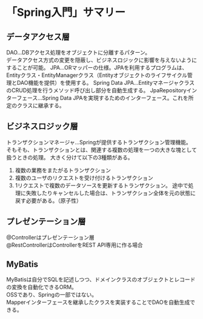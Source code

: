 # 「Spring入門」サマリー

## データアクセス層
DAO...DBアクセス処理をオブジェクトに分離するパターン。  
データアクセス方式の変更を隠蔽し、ビジネスロジックに影響を与えないようにすることが可能。
JPA...ORマッパーの仕様。JPAを利用するプログラムは、Entityクラス・EntityManagerクラス（Entityオブジェクトのライフサイクル管理とDAO機能を提供）を使用する。
Spring Data JPA...EntityマネージャクラスのCRUD処理を行うメソッド呼び出し部分を自動生成する。
JpaRepositoryインターフェース...Spring Data JPAを実現するためのインターフェース。これを所定のクラスに継承する。

## ビジネスロジック層
トランザクションマネージャ...Springが提供するトランザクション管理機能。  
そもそも、トランザクションとは、関連する複数の処理を一つの大きな塊として扱うときの処理。
大きく分けて以下の3種類がある。
1. 複数の業務をまたがるトランザクション
2. 複数のユーザのリクエストを受け付けるトランザクション
3. 1リクエストで複数のデータソースを更新するトランザクション。
途中で処理に失敗したりキャンセルした場合は、トランザクション全体を元の状態に戻す必要がある。（原子性）

## プレゼンテーション層
@Controllerはプレゼンテーション層  
@RestControllerはControllerをREST API専用に作る場合

## MyBatis
MyBatisは自分でSQLを記述しつつ、ドメインクラスのオブジェクトとレコードの変換を自動化できるORM。  
OSSであり、Springの一部ではない。  
Mapperインターフェースを継承したクラスを実装することでDAOを自動生成できる。